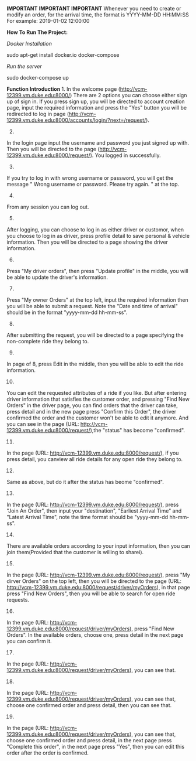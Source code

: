 **IMPORTANT**
**IMPORTANT**
**IMPORTANT**
Whenever you need to create or modify an order, for the arrival time, the format is YYYY-MM-DD HH:MM:SS
For example: 2019-01-02 12:00:00

**How To Run The Project:**

*Docker Installation*

sudo apt-get install docker.io  docker-compose

*Run the server*

sudo docker-compose up

**Function Introduction**
1.
In the welcome page (http://vcm-12399.vm.duke.edu:8000/)
There are 2 options you can choose either sign up of sign in.
If you press sign up, you will be directed to account creation page, input the required information and press the "Yes" button you will be redirected to log in page (http://vcm-12399.vm.duke.edu:8000/accounts/login/?next=/request/). 

2.
In the login page input the username and password you just signed up with. Then you will be directed to the page (http://vcm-12399.vm.duke.edu:8000/request/). You logged in successfully.

3.
If you try to log in with wrong username or password, you will get the message " Wrong username or password. Please try again. " at the top.

4.
From any session you can log out.

5.
After logging, you can choose to log in as either driver or customor, when you choose to log in as driver, press profile detail to save personal & vehicle information. Then you will be directed to a page showing the driver information.

6.
Press "My driver orders", then press "Update profile" in the middle, you will be able to update the driver's information.

7.
Press "My owner Orders" at the top left, input the required information then you will be able to submit a request. Note the "Date and time of arrival" should be in the format "yyyy-mm-dd hh-mm-ss".

8.
After submitting the request, you will be directed to a page specifying the non-complete ride they belong to.

9.
In page of 8, press Edit in the middle, then you will be able to edit the ride information.

10.
You can edit the requested attributes of a ride if you like. But after entering driver information that satisfies the customer order, and pressing  "Find New Orders" in the driver page, you can find orders that the driver can take, press detail and in the new page press "Confirm this Order", the driver confirmed the order and the customer won't be able to edit it anymore. And you can see in the page (URL: http://vcm-12399.vm.duke.edu:8000/request/),the "status" has become "confirmed".

11.
In the page (URL: http://vcm-12399.vm.duke.edu:8000/request/), if you press detail, you canview all ride details for any open ride they belong to.

12.
Same as above, but do it after the status has beome "confirmed".

13.
In the page (URL: http://vcm-12399.vm.duke.edu:8000/request/), press "Join An Order", then input your "destination", "Earliest Arrival Time" and "Latest Arrival Time", note the time format should be "yyyy-mm-dd hh-mm-ss".

14.
There are available orders acoording to your input information, then you can join them(Provided that the customer is willing to sharei).

15.
In the page (URL: http://vcm-12399.vm.duke.edu:8000/request/), press "My dirver Orders" on the top left, then you will be directed to the page (URL: http://vcm-12399.vm.duke.edu:8000/request/driver/myOrders), in that page press "Find New Orders", then you will be able to search for open ride requests.

16.
In the page (URL: http://vcm-12399.vm.duke.edu:8000/request/driver/myOrders), press "Find New Orders". In the available orders, choose one, press detail in the next page you can confirm it.

17.
In the page (URL: http://vcm-12399.vm.duke.edu:8000/request/driver/myOrders), you can see that.

18.
In the page (URL: http://vcm-12399.vm.duke.edu:8000/request/driver/myOrders), you can see that, choose one confirmed order and press detail, then you can see that.

19.
In the page (URL: http://vcm-12399.vm.duke.edu:8000/request/driver/myOrders), you can see that, choose one confirmed order and press detail, in the next page press "Complete this order", in the next page press "Yes", then you can edit this order after the order is confirmed.
